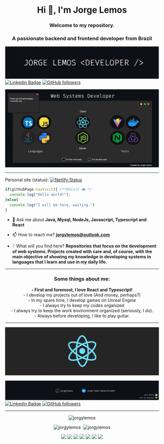 


<!-- [Courses](https://www.treinaweb.com.br/cursos-online?q=fagner+pinheiro) 👨🏼‍🏫 - It's are technical courses on many technologies, such as Django, Flask, Python, Kotlin, Flutter, Dart, Git and more
- [Blog](https://www.treinaweb.com.br/blog/author/fagner-pinheiro/) ✍🏼 - I'm write about many things. -->

<h1 align="center">Hi 👋, I'm Jorge Lemos</h1>
<h3 align="center">Welcome to my repository.</h3>
<h3 align="center">A passionate backend and frontend developer from Brazil</h3>

![1](https://github.com/Jorgylemos/Jorgylemos/blob/master/assets/webdev2-changecolor-update.png?raw=true)
[![Linkedin Badge](https://img.shields.io/badge/-Jorge%20Lemos-blue?style=social&logo=Linkedin&logoColor=blue&link=https://br.linkedin.com/in/jorge-lemos-desenvolvedor/)](https://br.linkedin.com/in/jorge-lemos-desenvolvedor/)
[![GitHub followers](https://img.shields.io/github/followers/JorgyLemos?label=Follow&style=social)](https://github.com/JorgyLemos/?tab=follow)

![carbon](https://github.com/Jorgylemos/Jorgylemos/blob/master/assets/webdev_changecolor.png?raw=true)

<hr>


  Personal site (status): [![Netlify Status](https://api.netlify.com/api/v1/badges/f4b927ac-e89c-45e4-916a-a1ee2d1dd8f3/deploy-status)](https://app.netlify.com/sites/jorgelemos/deploys)

```javascript
if(githubPage.hasVisit){ /**@Visit ❤️ */
  console.log("Hello world!");
}else{
  console.log("I will be here, waiting.")
}
```

- 💬 Ask me about **Java, Mysql, NodeJs, Javascript, Typescript and React** 

- 📫 How to reach me? **jorgylemos@outlook.com**

- ❔ What will you find here? **Repositories that focus on the development of web systems. Projects created with care and, of course, with the main objective of showing my knowledge in developing systems in languages that I learn and use in my daily life.**

<hr>

<h3 align="center">Some things about me:</h3>
<p align="center">
<b>- First and foremost, I love React and Typescript!</b> <br>
- I develop my projects out of love (And money, perhaps?) <br>
- In my spare time, I develop games on Unreal Engine <br>
- I always try to keep my codes organized <br>
- I always try to keep the work environment organized (seriously, I do). <br>
- Always before developing, I like to play guitar.
</p>

<hr>

![carbon](https://raw.githubusercontent.com/Jorgylemos/Jorgylemos/master/assets/react-gif2.gif)

![carbon](https://github.com/Jorgylemos/Jorgylemos/blob/master/assets/webdev3-change-color.png?raw=true)
[![Linkedin Badge](https://img.shields.io/badge/-Jorge%20Lemos-blue?style=social&logo=Linkedin&logoColor=blue&link=https://br.linkedin.com/in/jorge-lemos-desenvolvedor/)](https://br.linkedin.com/in/jorge-lemos-desenvolvedor/)
[![GitHub followers](https://img.shields.io/github/followers/JorgyLemos?label=Follow&style=social)](https://github.com/JorgyLemos/?tab=follow)

<hr>
<p align="center"><img src="https://github-readme-streak-stats.herokuapp.com/?user=jorgylemos&" alt="jorgylemos" /></p>

<p align="center">
  <img width="317px" src="https://github-readme-stats.vercel.app/api/top-langs?username=jorgylemos&show_icons=true&locale=en&layout=compact" alt="jorgylemos" />
  &nbsp;<img width="380px" src="https://github-readme-stats.vercel.app/api?username=jorgylemos&show_icons=true&locale=en" alt="jorgylemos" />
</p>

<p align="center"><img src="https://img.icons8.com/color/34/000000/react-native.png"> <img src="https://vitejs.dev/logo.svg" width="26px"> <img src="https://img.icons8.com/color/34/000000/nodejs.png"> <img src="https://img.icons8.com/color/34/000000/docker.png"> <img src="https://img.icons8.com/color/34/000000/redux.png"> <img src="https://img.icons8.com/fluency/34/000000/mysql-logo.png"> <img src="https://img.icons8.com/color/34/000000/nginx.png"></p>

